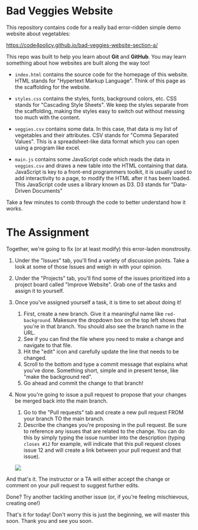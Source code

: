 # Bad Veggies Website

This repository contains code for a really bad error-ridden simple demo website about vegetables:

https://code4policy.github.io/bad-veggies-website-section-a/

This repo was built to help you learn about **Git** and **GitHub**. You may learn something about how websites are built along the way too!

- `index.html` contains the source code for the homepage of this website. HTML stands for "Hypertext Markup Language". Think of this page as the scaffolding for the website.

- `styles.css` contains the styles, fonts, background colors, etc. CSS stands for "Cascading Style Sheets". We keep the styles separate from the scaffolding, making the styles easy to switch out without messing too much with the content.

- `veggies.csv` contains some data. In this case, that data is my list of vegetables and their attributes. CSV stands for "Comma Separated Values". This is a spreadsheet-like data format which you can open using a program like excel. 

- `main.js` contains some JavaScript code which reads the data in `veggies.csv` and draws a new table into the HTML containing that data. JavaScript is key to a front-end programmers toolkit, it is usually used to add interactivity to a page, to modify the HTML after it has been loaded. This JavaScript code uses a library known as D3. D3 stands for "Data-Driven Documents"

Take a few minutes to comb through the code to better understand how it works.

# The Assignment

Together, we're going to fix (or at least modify) this error-laden monstrosity.

1. Under the "Issues" tab, you'll find a variety of discussion points. Take a look at some of those Issues and weigh in with your opinion.
2. Under the "Projects" tab, you'll find some of the issues prioritized into a project board called "Improve Website". Grab one of the tasks and assign it to yourself.
3. Once you've assigned yourself a task, it is time to set about doing it! 
    1. First, create a new branch. Give it a meaningful name like `red-background`. Makesure the dropdown box on the top left shows that you're in that branch. You should also see the branch name in the URL.    
    2. See if you can find the file where you need to make a change and navigate to that file.
    3. Hit the "edit" icon and carefully update the line that needs to be changed.
    4. Scroll to the bottom and type a commit message that explains what you've done. Something short, simple and in present tense, like "make the background red".
    5. Go ahead and commit the change to that branch!
    
4. Now you're going to issue a pull request to propose that your changes be merged back into the main branch. 
    1. Go to the "Pull requests" tab and create a new pull request FROM your branch TO the main branch. 
    2. Describe the changes you're proposing in the pull request. Be sure to reference any issues that are related to the change. You can do this by simply typing the issue number into the description (typing `closes #12` for example, will indicate that this pull request closes issue 12 and will create a link between your pull request and that issue).
    
    ![](https://www.evernote.com/shard/s150/sh/0c37d4f3-0a35-4650-8a29-a21cd799190c/27371bb5d5d2c1cf/res/96a59066-7cc9-4b11-a1d4-d528649ae048)
  
And that's it. The instructor or a TA will either accept the change or comment on your pull request to suggest further edits. 

Done? Try another tackling another issue (or, if you're feeling mischievous, creating one!) 

That's it for today! Don't worry this is just the beginning, we will master this soon. Thank you and see you soon. 
